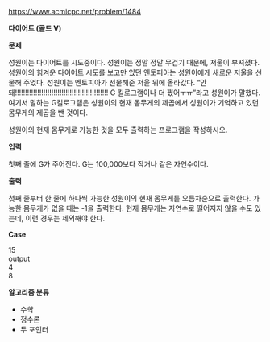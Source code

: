 https://www.acmicpc.net/problem/1484

**다이어트 (골드 V)**

**문제**

성원이는 다이어트를 시도중이다. 성원이는 정말 정말 무겁기 때문에, 저울이 부셔졌다. 성원이의 힘겨운 다이어트 시도를 보고만 있던 엔토피아는 성원이에게 새로운 저울을 선물해 주었다. 성원이는 엔토피아가 선물해준 저울 위에 올라갔다. “안돼!!!!!!!!!!!!!!!!!!!!!!!!!!!!!!!!!!!!!!!!!!!!!! G 킬로그램이나 더 쪘어ㅜㅠ”라고 성원이가 말했다. 여기서 말하는 G킬로그램은 성원이의 현재 몸무게의 제곱에서 성원이가 기억하고 있던 몸무게의 제곱을 뺀 것이다.

성원이의 현재 몸무게로 가능한 것을 모두 출력하는 프로그램을 작성하시오.

**입력**

첫째 줄에 G가 주어진다. G는 100,000보다 작거나 같은 자연수이다.

**출력**

첫째 줄부터 한 줄에 하나씩 가능한 성원이의 현재 몸무게를 오름차순으로 출력한다. 가능한 몸무게가 없을 때는 -1을 출력한다. 현재 몸무게는 자연수로 떨어지지 않을 수도 있는데, 이런 경우는 제외해야 한다.

**Case**

15<br>
output<br>
4<br>
8

**알고리즘 분류**

- 수학
- 정수론
- 두 포인터